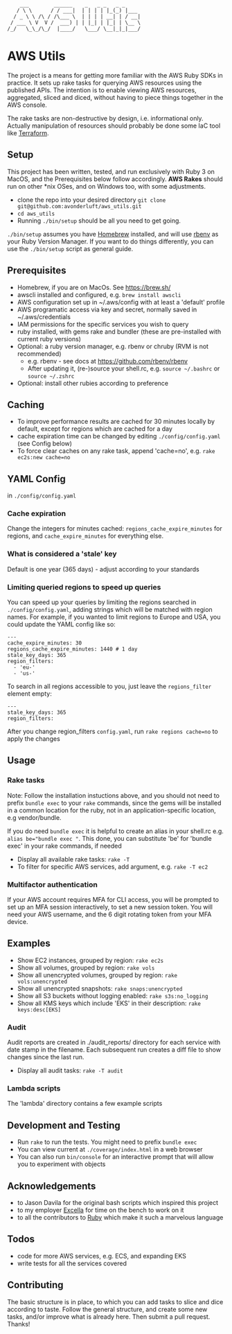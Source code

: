 ```
    ___        ______    _   _ _   _ _
   / \ \      / / ___|  | | | | |_(_) |___
  / _ \ \ /\ / /\___ \  | | | | __| | / __|
 / ___ \ V  V /  ___) | | |_| | |_| | \__ \
/_/   \_\_/\_/  |____/   \___/ \__|_|_|___/
```
# AWS Utils

The project is a means for getting more familiar with the AWS Ruby SDKs in practice.  It sets up rake tasks for querying AWS resources using the published APIs.  The intention is to enable viewing AWS resources, aggregated, sliced and diced, without having to piece things together in the AWS console.

The rake tasks are non-destructive by design, i.e. informational only.  Actually manipulation of resources should probably be done some IaC tool like [Terraform](https://www.terraform.io/ "Terraform by HashiCorp").

## Setup

This project has been written, tested, and run exclusively with Ruby 3 on MacOS, and the Prerequisites below follow accordingly.  **AWS Rakes** should run on other *nix OSes, and on Windows too, with some adjustments.

* clone the repo into your desired directory `git clone git@github.com:avonderluft/aws_utils.git`
* `cd aws_utils`
* Running `./bin/setup` should be all you need to get going.

`./bin/setup` assumes you have [Homebrew](https://brew.sh/ "The Missing Package Manager for macOS (or Linux) — Homebrew") installed, and will use [rbenv](https://github.com/rbenv/rbenv "GitHub - rbenv/rbenv: Manage your app&#39;s Ruby environment") as your Ruby Version Manager.  If you want to do things differently, you can use the `./bin/setup` script as general guide.

## Prerequisites

* Homebrew, if you are on MacOs.  See https://brew.sh/
* awscli installed and configured, e.g. `brew install awscli`
* AWS configuration set up in ~/.aws/config with at least a 'default' profile
* AWS programatic access via key and secret, normally saved in ~/.aws/credentials
* IAM permissions for the specific services you wish to query
* ruby installed, with gems rake and bundler (these are pre-installed with current ruby versions)
* Optional: a ruby version manager, e.g. rbenv or chruby (RVM is not recommended)
  * e.g. rbenv - see docs at https://github.com/rbenv/rbenv
  * After updating it, (re-)source your shell.rc, e.g. `source ~/.bashrc` or `source ~/.zshrc`
* Optional: install other rubies according to preference

## Caching

* To improve performance results are cached for 30 minutes locally by default, except for regions which are cached for a day
* cache expiration time can be changed by editing `./config/config.yaml` (see Config below)
* To force clear caches on any rake task, append 'cache=no', e.g. `rake ec2s:new cache=no`

## YAML Config

in `./config/config.yaml`

### Cache expiration 

Change the integers for minutes cached: `regions_cache_expire_minutes` for regions, and `cache_expire_minutes` for everything else.

### What is considered a 'stale' key

Default is one year (365 days) - adjust according to your standards

### Limiting queried regions to speed up queries

You can speed up your queries by limiting the regions searched in `./config/config.yaml`, adding strings which will be matched with region names.  For example, if you wanted to limit regions to Europe and USA, you could update the YAML config like so:

```
---
cache_expire_minutes: 30
regions_cache_expire_minutes: 1440 # 1 day
stale_key_days: 365
region_filters:
  - 'eu-'
  - 'us-'
```

To search in all regions accessible to you, just leave the `regions_filter` element empty:

```
---
stale_key_days: 365
region_filters:
```

After you change region_filters `config.yaml`, run `rake regions cache=no` to apply the changes


## Usage

### Rake tasks

Note: Follow the installation instuctions above, and you should not need to prefix `bundle exec` to your `rake` commands, since the gems will be installed in a common location for the ruby, not in an application-specific location, e.g vendor/bundle.

If you do need `bundle exec` it is helpful to create an alias in your shell.rc e.g. `alias be="bundle exec "`.  This done, you can substitute 'be' for 'bundle exec' in your rake commands, if needed

* Display all available rake tasks: `rake -T`
* To filter for specific AWS services, add argument, e.g. `rake -T ec2`

### Multifactor authentication

If your AWS account requires MFA for CLI access, you will be prompted to set up an MFA session interactively, to set a new session token.  You will need your AWS username, and the 6 digit rotating token from your MFA device.

## Examples

* Show EC2 instances, grouped by region: `rake ec2s`
* Show all volumes, grouped by region: `rake vols`
* Show all unencrypted volumes, grouped by region: `rake vols:unencrypted`
* Show all unencrypted snapshots: `rake snaps:unencrypted`
* Show all S3 buckets without logging enabled: `rake s3s:no_logging`
* Show all KMS keys which include 'EKS' in their description: `rake keys:desc[EKS]`

### Audit

Audit reports are created in ./audit_reports/ directory for each service with date stamp in the filename.  Each subsequent run creates a diff file to show changes since the last run.

* Display all audit tasks: `rake -T audit`

### Lambda scripts

The 'lambda' directory contains a few example scripts

## Development and Testing

* Run `rake` to run the tests.  You might need to prefix `bundle exec`
* You can view current at `./coverage/index.html` in a web browser
* You can also run `bin/console` for an interactive prompt that will allow you to experiment with objects

## Acknowledgements

* to Jason Davila for the original bash scripts which inspired this project
* to my employer [Excella](https://www.excella.com/) for time on the bench to work on it
* to all the contributors to [Ruby](https://www.ruby-lang.org/) which make it such a marvelous language

## Todos

* code for more AWS services, e.g. ECS, and expanding EKS
* write tests for all the services covered

## Contributing

The basic structure is in place, to which you can add tasks to slice and dice according to taste. Follow the general structure, and create some new tasks, and/or improve what is already here.  Then submit a pull request.  Thanks!
